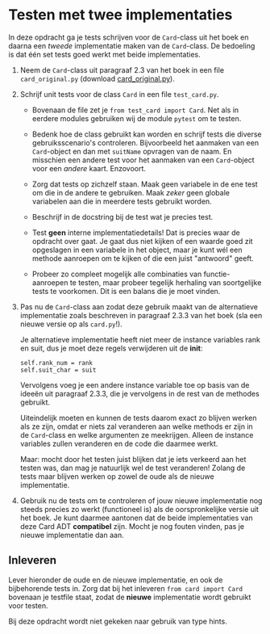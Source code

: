 # Testen met twee implementaties

In deze opdracht ga je tests schrijven voor de `Card`-class uit het boek en daarna een *tweede* implementatie maken van de `Card`-class. De bedoeling is dat één set tests goed werkt met beide implementaties.

1.  Neem de `Card`-class uit paragraaf 2.3 van het boek in een file `card_original.py` (download [card_original.py](card.py)).

2.  Schrijf unit tests voor de class `Card` in een file `test_card.py`.

    - Bovenaan de file zet je `from test_card import Card`. Net als in eerdere modules gebruiken wij de module `pytest` om te testen.

    - Bedenk hoe de class gebruikt kan worden en schrijf tests die diverse gebruiksscenario's controleren. Bijvoorbeeld het aanmaken van een `Card`-object en dan met `suitName` opvragen van de naam. En misschien een andere test voor het aanmaken van een `Card`-object voor een *andere* kaart. Enzovoort.

    - Zorg dat tests op zichzelf staan. Maak geen variabele in de ene test om die in de andere te gebruiken. Maak *zeker* geen globale variabelen aan die in meerdere tests gebruikt worden.

    - Beschrijf in de docstring bij de test wat je precies test.

    - Test **geen** interne implementatiedetails! Dat is precies waar de opdracht over gaat. Je gaat dus niet kijken of een waarde goed zit opgeslagen in een variabele in het object, maar je kunt wél een methode aanroepen om te kijken of die een juist "antwoord" geeft.

    - Probeer zo compleet mogelijk alle combinaties van functie-aanroepen te testen, maar probeer tegelijk herhaling van soortgelijke tests te voorkomen. Dit is een balans die je moet vinden.

3.  Pas nu de `Card`-class aan zodat deze gebruik maakt van de alternatieve implementatie zoals beschreven in paragraaf 2.3.3 van het boek (sla een nieuwe versie op als `card.py`!).

    Je alternatieve implementatie heeft niet meer de instance variables rank en suit, dus je moet deze regels verwijderen uit de __init__:

        self.rank_num = rank
        self.suit_char = suit

    Vervolgens voeg je een andere instance variable toe op basis van de ideeën uit paragraaf 2.3.3, die je vervolgens in de rest van de methodes gebruikt.

    Uiteindelijk moeten en kunnen de tests daarom exact zo blijven werken als ze zijn, omdat er niets zal veranderen aan welke methods er zijn in de `Card`-class en welke argumenten ze meekrijgen. Alleen de instance variables zullen veranderen en de code die daarmee werkt.

    Maar: mocht door het testen juist blijken dat je iets verkeerd aan het testen was, dan mag je natuurlijk wel de test veranderen! Zolang de tests maar blijven werken op zowel de oude als de nieuwe implementatie.

4.  Gebruik nu de tests om te controleren of jouw nieuwe implementatie nog steeds precies zo werkt (functioneel is) als de oorspronkelijke versie uit het boek. Je kunt daarmee aantonen dat de beide implementaties van deze Card ADT **compatibel** zijn. Mocht je nog fouten vinden, pas je nieuwe implementatie dan aan.

## Inleveren

Lever hieronder de oude en de nieuwe implementatie, en ook de bijbehorende tests in.
Zorg dat bij het inleveren `from card import Card` bovenaan je testfile staat, zodat de **nieuwe** implementatie wordt gebruikt voor testen.

Bij deze opdracht wordt niet gekeken naar gebruik van type hints.
